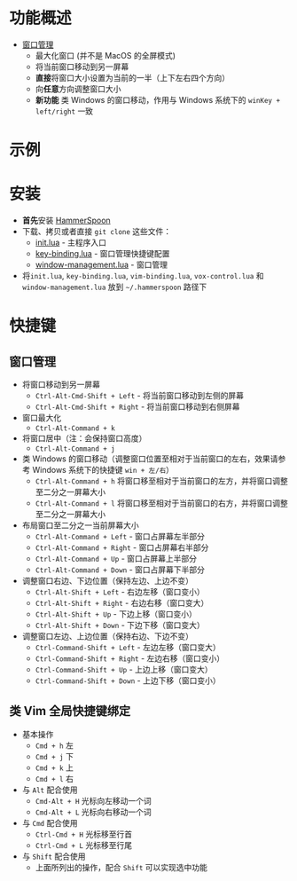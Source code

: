 # 功能概述
* [窗口管理](./window-management.lua)
    * 最大化窗口 (并不是 MacOS 的全屏模式)
    * 将当前窗口移动到另一屏幕
    * **直接**将窗口大小设置为当前的一半（上下左右四个方向）
    * 向**任意**方向调整窗口大小
    * **新功能** 类 Windows 的窗口移动，作用与 Windows 系统下的 `winKey + left/right` 一致

# 示例
# 安装
* **首先**安装 [HammerSpoon](https://github.com/Hammerspoon/hammerspoon)
* 下载、拷贝或者直接 `git clone` 这些文件：
    * [init.lua](https://github.com/S1ngS1ng/HammerSpoon/blob/master/init.lua) - 主程序入口
    * [key-binding.lua](https://github.com/S1ngS1ng/HammerSpoon/blob/master/key-binding.lua) - 窗口管理快捷键配置
    * [window-management.lua](https://github.com/S1ngS1ng/HammerSpoon/blob/master/window-management.lua) - 窗口管理
* 将`init.lua`, `key-binding.lua`, `vim-binding.lua`, `vox-control.lua` 和 `window-management.lua` 放到 `~/.hammerspoon` 路径下

# 快捷键
## 窗口管理
* 将窗口移动到另一屏幕
	* `Ctrl-Alt-Cmd-Shift + Left` - 将当前窗口移动到左侧的屏幕
	* `Ctrl-Alt-Cmd-Shift + Right` - 将当前窗口移动到右侧屏幕
* 窗口最大化
	* `Ctrl-Alt-Command + k`
* 将窗口居中（注：会保持窗口高度）
	* `Ctrl-Alt-Command + j`
* 类 Windows 的窗口移动（调整窗口位置至相对于当前窗口的左右，效果请参考 Windows 系统下的快捷键 `win + 左/右`）
  * `Ctrl-Alt-Command + h`    将窗口移至相对于当前窗口的左方，并将窗口调整至二分之一屏幕大小
  * `Ctrl-Alt-Command + l`    将窗口移至相对于当前窗口的右方，并将窗口调整至二分之一屏幕大小
* 布局窗口至二分之一当前屏幕大小
	* `Ctrl-Alt-Command + Left` - 窗口占屏幕左半部分
	* `Ctrl-Alt-Command + Right` - 窗口占屏幕右半部分
	* `Ctrl-Alt-Command + Up` - 窗口占屏幕上半部分
	* `Ctrl-Alt-Command + Down` - 窗口占屏幕下半部分
* 调整窗口右边、下边位置（保持左边、上边不变）
	* `Ctrl-Alt-Shift + Left` - 右边左移（窗口变小）
	* `Ctrl-Alt-Shift + Right` - 右边右移（窗口变大）
	* `Ctrl-Alt-Shift + Up` - 下边上移（窗口变小）
	* `Ctrl-Alt-Shift + Down` - 下边下移（窗口变大）
* 调整窗口左边、上边位置（保持右边、下边不变）
	* `Ctrl-Command-Shift + Left` - 左边左移（窗口变大）
	* `Ctrl-Command-Shift + Right` - 左边右移（窗口变小）
	* `Ctrl-Command-Shift + Up` - 上边上移（窗口变大）
	* `Ctrl-Command-Shift + Down` - 上边下移（窗口变小）

## 类 Vim 全局快捷键绑定
* 基本操作
  * `Cmd + h` 左
  * `Cmd + j` 下
  * `Cmd + k` 上
  * `Cmd + l` 右
* 与 `Alt` 配合使用
  * `Cmd-Alt + H` 光标向左移动一个词
  * `Cmd-Alt + L` 光标向右移动一个词
* 与 `Cmd` 配合使用
  * `Ctrl-Cmd + H` 光标移至行首
  * `Ctrl-Cmd + L` 光标移至行尾
* 与 `Shift` 配合使用
  * 上面所列出的操作，配合 `Shift` 可以实现选中功能
